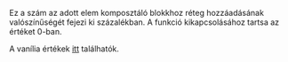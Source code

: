 Ez a szám az adott elem komposztáló blokkhoz réteg hozzáadásának valószínűségét fejezi ki százalékban. A funkció kikapcsolásához tartsa az értéket 0-ban.

A vanília értékek [itt](https://minecraft.wiki/w/Composter#Composting) találhatók.